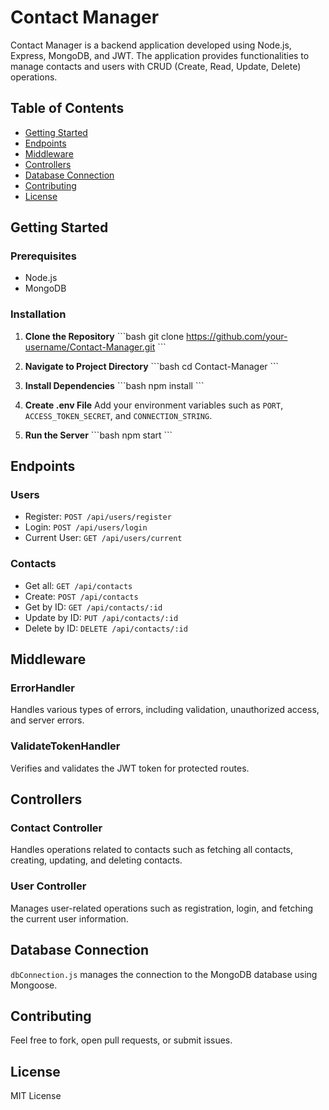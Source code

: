 # Contact Manager

Contact Manager is a backend application developed using Node.js, Express, MongoDB, and JWT. The application provides functionalities to manage contacts and users with CRUD (Create, Read, Update, Delete) operations.

## Table of Contents

- [Getting Started](#getting-started)
- [Endpoints](#endpoints)
- [Middleware](#middleware)
- [Controllers](#controllers)
- [Database Connection](#database-connection)
- [Contributing](#contributing)
- [License](#license)

## Getting Started

### Prerequisites

- Node.js
- MongoDB

### Installation

1. **Clone the Repository**
   \`\`\`bash
   git clone https://github.com/your-username/Contact-Manager.git
   \`\`\`

2. **Navigate to Project Directory**
   \`\`\`bash
   cd Contact-Manager
   \`\`\`

3. **Install Dependencies**
   \`\`\`bash
   npm install
   \`\`\`

4. **Create .env File**
   Add your environment variables such as `PORT`, `ACCESS_TOKEN_SECRET`, and `CONNECTION_STRING`.

5. **Run the Server**
   \`\`\`bash
   npm start
   \`\`\`

## Endpoints

### Users

- Register: `POST /api/users/register`
- Login: `POST /api/users/login`
- Current User: `GET /api/users/current`

### Contacts

- Get all: `GET /api/contacts`
- Create: `POST /api/contacts`
- Get by ID: `GET /api/contacts/:id`
- Update by ID: `PUT /api/contacts/:id`
- Delete by ID: `DELETE /api/contacts/:id`

## Middleware

### ErrorHandler

Handles various types of errors, including validation, unauthorized access, and server errors.

### ValidateTokenHandler

Verifies and validates the JWT token for protected routes.

## Controllers

### Contact Controller

Handles operations related to contacts such as fetching all contacts, creating, updating, and deleting contacts.

### User Controller

Manages user-related operations such as registration, login, and fetching the current user information.

## Database Connection

`dbConnection.js` manages the connection to the MongoDB database using Mongoose.

## Contributing

Feel free to fork, open pull requests, or submit issues.

## License

MIT License

